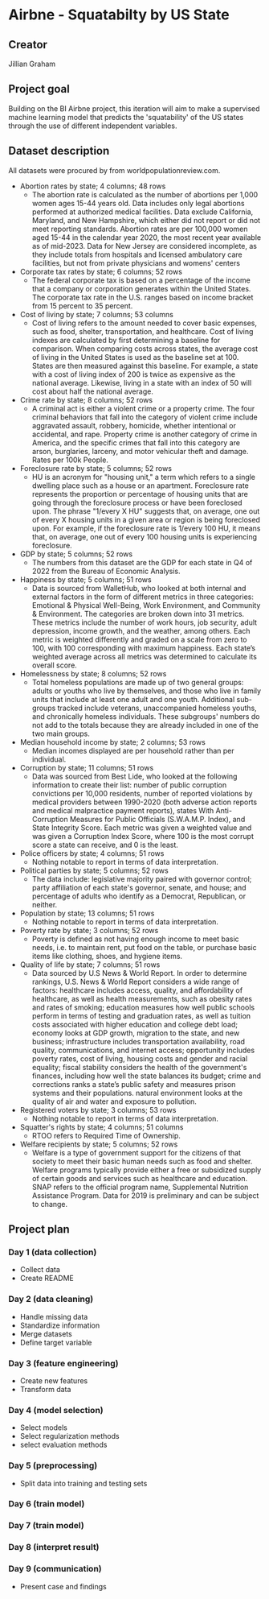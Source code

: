 # Airbne - Squatabilty by US State

## Creator
Jillian Graham

## Project goal
Building on the BI Airbne project, this iteration will aim to make a supervised machine learning model that predicts the 'squatability' of the US states through the use of different independent variables.

## Dataset description 
All datasets were procured by from worldpopulationreview.com.
 * Abortion rates by state; 4 columns; 48 rows
   * The abortion rate is calculated as the number of abortions per 1,000 women ages 15-44 years old. Data includes only legal abortions performed at authorized medical facilities. Data exclude California, Maryland, and New Hampshire, which either did not report or did not meet reporting standards. Abortion rates are per 100,000 women aged 15-44 in the calendar year 2020, the most recent year available as of mid-2023. Data for New Jersey are considered incomplete, as they include totals from hospitals and licensed ambulatory care facilities, but not from private physicians and womens' centers
 * Corporate tax rates by state; 6 columns; 52 rows
   * The federal corporate tax is based on a percentage of the income that a company or corporation generates within the United States. The corporate tax rate in the U.S. ranges based on income bracket from 15 percent to 35 percent.
 * Cost of living by state; 7 columns; 53 columns
   * Cost of living refers to the amount needed to cover basic expenses, such as food, shelter, transportation, and healthcare. Cost of living indexes are calculated by first determining a baseline for comparison. When comparing costs across states, the average cost of living in the United States is used as the baseline set at 100. States are then measured against this baseline. For example, a state with a cost of living index of 200 is twice as expensive as the national average. Likewise, living in a state with an index of 50 will cost about half the national average.
 * Crime rate by state; 8 columns; 52 rows
   * A criminal act is either a violent crime or a property crime. The four criminal behaviors that fall into the category of violent crime include aggravated assault, robbery, homicide, whether intentional or accidental, and rape. Property crime is another category of crime in America, and the specific crimes that fall into this category are arson, burglaries, larceny, and motor vehicular theft and damage. Rates per 100k People.
* Foreclosure rate by state; 5 columns; 52 rows
   * HU is an acronym for "housing unit," a term which refers to a single dwelling place such as a house or an apartment. Foreclosure rate represents the proportion or percentage of housing units that are going through the foreclosure process or have been foreclosed upon. The phrase "1/every X HU" suggests that, on average, one out of every X housing units in a given area or region is being foreclosed upon. For example, if the foreclosure rate is 1/every 100 HU, it means that, on average, one out of every 100 housing units is experiencing foreclosure.
* GDP by state; 5 columns; 52 rows
   * The numbers from this dataset are the GDP for each state in Q4 of 2022 from the Bureau of Economic Analysis.
* Happiness by state; 5 columns; 51 rows 
   * Data is sourced from WalletHub, who looked at both internal and external factors in the form of different metrics in three categories: Emotional & Physical Well-Being, Work Environment, and Community & Environment. The categories are broken down into 31 metrics. These metrics include the number of work hours, job security, adult depression, income growth, and the weather, among others. Each metric is weighted differently and graded on a scale from zero to 100, with 100 corresponding with maximum happiness. Each state’s weighted average across all metrics was determined to calculate its overall score. 
* Homelessness by state; 8 columns; 52 rows
   * Total homeless populations are made up of two general groups: adults or youths who live by themselves, and those who live in family units that include at least one adult and one youth. Additional sub-groups tracked include veterans, unaccompanied homeless youths, and chronically homeless individuals. These subgroups' numbers do not add to the totals because they are already included in one of the two main groups.
* Median household income by state; 2 columns; 53 rows
   * Median incomes displayed are per household rather than per individual.
* Corruption by state; 11 columns; 51 rows
   * Data was sourced from Best Lide, who looked at the following information to create their list: number of public corruption convictions per 10,000 residents, number of reported violations by medical providers between 1990-2020 (both adverse action reports and medical malpractice payment reports), states With Anti-Corruption Measures for Public Officials (S.W.A.M.P. Index), and State Integrity Score. Each metric was given a weighted value and was given a Corruption Index Score, where 100 is the most corrupt score a state can receive, and 0 is the least.
* Police officers by state; 4 columns; 51 rows
   * Nothing notable to report in terms of data interpretation.
* Political parties by state; 5 columns; 52 rows
   * The data include: legislative majority paired with governor control; party affiliation of each state's governor, senate, and house; and percentage of adults who identify as a Democrat, Republican, or neither.
* Population by state; 13 columns; 51 rows
   * Nothing notable to report in terms of data interpretation.
*  Poverty rate by state; 3 columns; 52 rows
   *  Poverty is defined as not having enough income to meet basic needs, i.e. to maintain rent, put food on the table, or purchase basic items like clothing, shoes, and hygiene items.
* Quality of life by state; 7 columns; 51 rows
   *  Data sourced by U.S News & World Report. In order to determine rankings, U.S. News & World Report considers a wide range of factors: healthcare includes access, quality, and affordability of healthcare, as well as health measurements, such as obesity rates and rates of smoking; education measures how well public schools perform in terms of testing and graduation rates, as well as tuition costs associated with higher education and college debt load; economy looks at GDP growth, migration to the state, and new business; infrastructure includes transportation availability, road quality, communications, and internet access; opportunity includes poverty rates, cost of living, housing costs and gender and racial equality; fiscal stability considers the health of the government's finances, including how well the state balances its budget; crime and corrections ranks a state’s public safety and measures prison systems and their populations. natural environment looks at the quality of air and water and exposure to pollution.
* Registered voters by state; 3 columns; 53 rows
   * Nothing notable to report in terms of data interpretation.
* Squatter's rights by state; 4 columns; 51 columns
   * RTOO refers to Required Time of Ownership.
* Welfare recipients by state; 5 columns; 52 rows
   * Welfare is a type of government support for the citizens of that society to meet their basic human needs such as food and shelter. Welfare programs typically provide either a free or subsidized supply of certain goods and services such as healthcare and education. SNAP refers to the official program name, Supplemental Nutrition Assistance Program. Data for 2019 is preliminary and can be subject to change.

## Project plan
### Day 1 (data collection)
* Collect data
* Create README

### Day 2 (data cleaning)
* Handle missing data
* Standardize information
* Merge datasets
* Define target variable

### Day 3 (feature engineering)
* Create new features
* Transform data

### Day 4 (model selection)
* Select models
* Select regularization methods
* select evaluation methods

### Day 5 (preprocessing)
* Split data into training and testing sets

### Day 6 (train model)

### Day 7 (train model)

### Day 8 (interpret result)

### Day 9 (communication)
* Present case and findings
